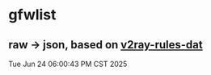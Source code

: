 # gfwlist
## raw -> json, based on [v2ray-rules-dat](https://github.com/Loyalsoldier/v2ray-rules-dat)
Tue Jun 24 06:00:43 PM CST 2025

